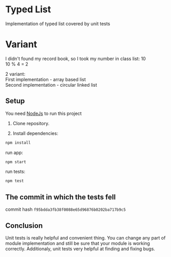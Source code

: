 # Typed List
Implementation of typed list covered by unit tests

# Variant

I didn't found my record book, so I took my number in class list: 10 <br>
10 % 4 = 2

2 variant:<br>
First implementation - array based list<br>
Second implementation - circular linked list

## Setup

You need [NodeJs](https://nodejs.org/en/download/) to run this project

1. Clone repository.

2. Install dependencies:
```bash
npm install
```

run app: 
```bash
npm start 
```

run tests:
```bash
npm test
```

## The commit in which the tests fell

commit hash ```f95bdda3fb38f0088e65d96876b0202ba717b9c5```

## Conclusion

Unit tests is really helpful and convenient thing. You can change any part of module implementation and still be sure that your module is working correctly. Additionaly, unit tests very helpful at finding and fixing bugs.
